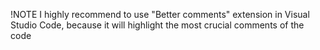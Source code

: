 !NOTE
I highly recommend to use "Better comments" extension in Visual Studio Code, because it will highlight the most crucial comments of the code